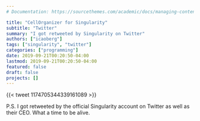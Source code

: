 ```yaml
---
# Documentation: https://sourcethemes.com/academic/docs/managing-content/

title: "CellOrganizer for Singularity"
subtitle: "Twitter"
summary: "I got retweeted by Singularity on Twitter"
authors: ["icaoberg"]
tags: ["singularity", "twitter"]
categories: ["programming"]
date: 2019-09-21T00:20:50-04:00
lastmod: 2019-09-21T00:20:50-04:00
featured: false
draft: false
projects: []
---
```


{{< tweet 1174705344339161089 >}}

P.S. I got retweeted by the official Singularity account on Twitter as well as their CEO. What a time to be alive.
